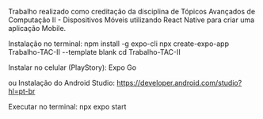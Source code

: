 Trabalho realizado como creditação da disciplina de Tópicos Avançados de Computação II - Dispositivos Móveis utilizando React Native para criar uma aplicação Mobile.

Instalação no terminal: npm install -g expo-cli
		     			npx create-expo-app Trabalho-TAC-II --template blank
		     			cd Trabalho-TAC-II
						
Instalar no celular (PlayStory): Expo Go

ou Instalação do Android Studio: https://developer.android.com/studio?hl=pt-br

Executar no terminal: npx expo start

